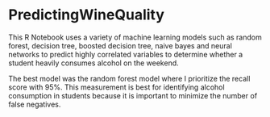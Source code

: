 # PredictingWineQuality

This R Notebook uses a variety of machine learning models such as random forest, decision tree, boosted decision tree, naive bayes and neural networks to predict highly correlated variables to determine whether a student heavily consumes alcohol on the weekend. 

The best model was the random forest model where I prioritize the recall score with 95%. This measurement is best for identifying alcohol consumption in students because it is important to minimize the number of false negatives. 
